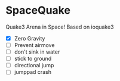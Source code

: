 SpaceQuake
==========
Quake3 Arena in Space!
Based on ioquake3

- [x] Zero Gravity
- [ ] Prevent airmove
- [ ] don't sink in water
- [ ] stick to ground
- [ ] directional jump
- [ ] jumppad crash
